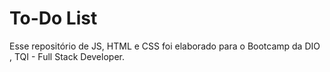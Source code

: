 <h1>To-Do List</h1>

<p>Esse repositório de JS, HTML e CSS foi elaborado para o Bootcamp da DIO , TQI - Full Stack Developer.</p>
